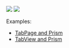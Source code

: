<!-- default badges list -->
![](https://img.shields.io/endpoint?url=https://codecentral.devexpress.com/api/v1/VersionRange/353341831/20.2.6%2B)
[![](https://img.shields.io/badge/📖_How_to_use_DevExpress_Examples-e9f6fc?style=flat-square)](https://docs.devexpress.com/GeneralInformation/403183)
<!-- default badges end -->
Examples:

- [TabPage and Prism](/CS/TabPage_Prism/)
- [TabView and Prism](/CS/TabView_Prism/)
